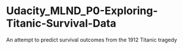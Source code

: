 # Udacity_MLND_P0-Exploring-Titanic-Survival-Data
An attempt to predict survival outcomes from the 1912 Titanic tragedy
